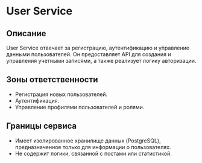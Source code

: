 # User Service

## Описание
User Service отвечает за регистрацию, аутентификацию и управление данными пользователей. Он предоставляет API для создания и управления учетными записями, а также реализует логику авторизации.

## Зоны ответственности
- Регистрация новых пользователей.
- Аутентификация.
- Управление профилями пользователей и ролями.

## Границы сервиса
- Имеет изолированное хранилище данных (PostgreSQL), предназначенное только для информации о пользователях.
- Не содержит логики, связанной с постами или статистикой.
